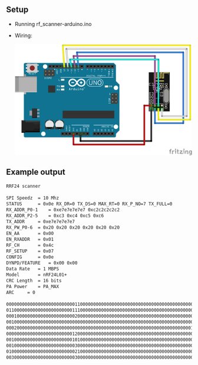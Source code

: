 ## Setup

 - Running rf_scanner-arduino.ino

 - Wiring:

    ![Ardunio scanner wiring](../circuit_diagrams/arduino-bb.png)

## Example output

    RRF24 scanner
    
    SPI Speedz	= 10 Mhz
    STATUS		= 0x0e RX_DR=0 TX_DS=0 MAX_RT=0 RX_P_NO=7 TX_FULL=0
    RX_ADDR_P0-1	= 0xe7e7e7e7e7 0xc2c2c2c2c2
    RX_ADDR_P2-5	= 0xc3 0xc4 0xc5 0xc6
    TX_ADDR		= 0xe7e7e7e7e7
    RX_PW_P0-6	= 0x20 0x20 0x20 0x20 0x20 0x20
    EN_AA		= 0x00
    EN_RXADDR	= 0x01
    RF_CH		= 0x4c
    RF_SETUP	= 0x07
    CONFIG		= 0x0e
    DYNPD/FEATURE	= 0x00 0x00
    Data Rate	= 1 MBPS
    Model		= nRF24L01+
    CRC Length	= 16 bits
    PA Power	= PA_MAX
    ARC		= 0
    
    000000000000000000000000001100000000000000000000000000000000000000000002120000000100000000000000000000000000000000000000000000
    011000000000000000000000011100000000000000000000000000000000000000000000000000012200000000000000000000000000000000000000000000
    000100000000000000000000002000000000000000000000000000000000000000000000000000001100000000000000000000000000000000000000000000
    001000000000000000000000000000000000000000000000000000000000000000000000000000002200000000000000000000000000000000000000000000
    000200000000000000000000000000000000000000000000000000000000000000000011100000003000000000000000000000000000000000000000000000
    000000000000000000000000012000000000000000000000000000000000000000000001120000003100000000000000000000000000000000000000000000
    001000000000000000000000010100000000000000000000000000000000000000000000000000000000000000000000000000000000000000000000000000
    001000000000000000000000003000000000000000000000000000000000000000000000000000001000000000000000000000000000000000000000000000
    010000000000000000000000002100000000000000000000000000000000000000000000000000001000000000000000000000000000000000000000000000
    003000000000000000000000003000000000000000000000000000000000000000000001010000013100000000000000000000000000000000000000000000
